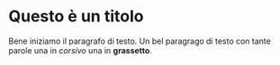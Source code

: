 # Questo è un titolo

Bene iniziamo il paragrafo di testo. Un bel paragrago di testo con tante parole una in *corsivo* una in **grassetto**. 
